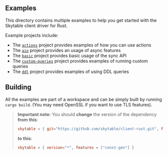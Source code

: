 ## Examples

This directory contains multiple examples to help you get started with the Skytable client driver
for Rust.

Example projects include:

- The [`actions`](./actions) project provides examples of how you can use actions
- The [`aio`](./aio) project provides an usage of async features
- The [`basic`](./basic) project provides basic usage of the sync API
- The [`custom-queries`](./custom-queries) project provides examples of running custom queries
- The [`ddl`](./ddl) project provides examples of using DDL queries

## Building

All the examples are part of a workspace and can be simply built by running `cargo build`. (You may need OpenSSL if you want to use TLS features).

> **Important note:** You should **change** the version of the dependency **from this**:
>
> ```toml
> skytable = { git="https://github.com/skytable/client-rust.git", features = ["const-gen"] }
> ```
>
> **to this**:
>
> ```toml
> skytable = { version="*", features = ["const-gen"] }
> ```
